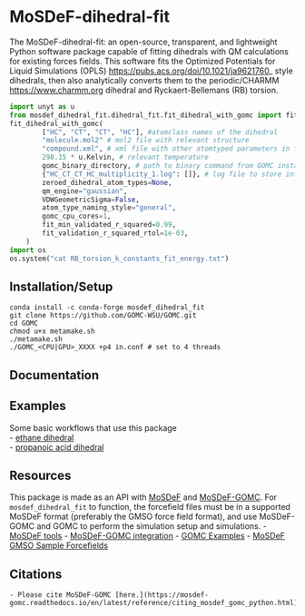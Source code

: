 # MoSDeF-dihedral-fit
The MoSDeF-dihedral-fit: an open-source, transparent, and lightweight Python software package capable
of fitting dihedrals with QM calculations for existing forces fields. This software fits the
Optimized Potentials for Liquid Simulations (OPLS) <https://pubs.acs.org/doi/10.1021/ja9621760>_ style
dihedrals, then also analytically converts them to the periodic/CHARMM <https://www.charmm.org> dihedral and
Ryckaert-Bellemans (RB) torsion.

```python
import unyt as u
from mosdef_dihedral_fit.dihedral_fit.fit_dihedral_with_gomc import fit_dihedral_with_gomc
fit_dihedral_with_gomc(
        ["HC", "CT", "CT", "HC"], #atomclass names of the dihedral
        "molecule.mol2" # mol2 file with relevant structure
        "compound.xml", # xml file with other atomtyped parameters in foyer format
        298.15 * u.Kelvin, # relevant temperature
        gomc_binary_directory, # path to binary command from GOMC install
        {"HC_CT_CT_HC_multiplicity_1.log": []}, # log file to store info
        zeroed_dihedral_atom_types=None,
        qm_engine="gaussian",
        VDWGeometricSigma=False,
        atom_type_naming_style="general",
        gomc_cpu_cores=1,
        fit_min_validated_r_squared=0.99,
        fit_validation_r_squared_rtol=1e-03,
    )
import os
os.system("cat RB_torsion_k_constants_fit_energy.txt")
```

## Installation/Setup
```
conda install -c conda-forge mosdef_dihedral_fit
git clone https://github.com/GOMC-WSU/GOMC.git
cd GOMC
chmod u+x metamake.sh
./metamake.sh
./GOMC_<CPU|GPU>_XXXX +p4 in.conf # set to 4 threads
```

## Documentation

## Examples
Some basic workflows that use this package</br>
    - [ethane dihedral](https://github.com/GOMC-WSU/GOMC_Examples/tree/main/MoSDeF-dihedral-fit/ethane_HC_CT_CT_HC)</br>
    - [propanoic acid dihedral](https://github.com/GOMC-WSU/GOMC_Examples/tree/main/MoSDeF-dihedral-fit/protonated_fragment_CT_CT_C_OH)</br>

## Resources
This package is made as an API with [MoSDeF](https://github.com/mosdef-hub) and [MoSDeF-GOMC](https://github.com/GOMC-WSU/MoSDeF-GOMC). For `mosdef_dihedral_fit` to function, the forcefield files must be in a supported MoSDeF format (preferably the GMSO force field format), and use MoSDeF-GOMC and GOMC to perform the simulation setup and simulations.
    - [MoSDeF tools](https://mosdef.org)
    - [MoSDeF-GOMC integration](https://mosdef-gomc.readthedocs.io/en/latest/index.html)
    - [GOMC Examples](https://github.com/GOMC-WSU/GOMC_Examples/tree/main/MoSDef-GOMC)
    - [MoSDeF GMSO Sample Forcefields](https://github.com/mosdef-hub/gmso/tree/main/gmso/utils/files/gmso_xmls/test_ffstyles)

## Citations
    - Please cite MoSDeF-GOMC [here.](https://mosdef-gomc.readthedocs.io/en/latest/reference/citing_mosdef_gomc_python.html)

